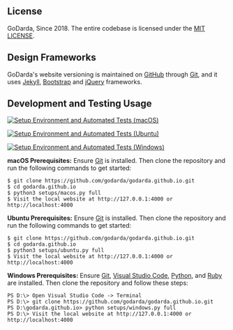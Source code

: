 ## License
GoDarda, Since 2018. The entire codebase is licensed under the [MIT LICENSE][gidzdngz].

## Design Frameworks

GoDarda's website versioning is maintained on [GitHub][gidezvdy] through [Git][gidzyzav], and it uses [Jekyll][gidwwvga], [Bootstrap][gidzuddz] and [jQuery][gidddcia] frameworks. 

## Development and Testing Usage

[![Setup Environment and Automated Tests (macOS)](https://github.com/godarda/godarda.github.io/actions/workflows/macos.yml/badge.svg?branch=main)](https://github.com/godarda/godarda.github.io/actions/workflows/macos.yml)

[![Setup Environment and Automated Tests (Ubuntu)](https://github.com/godarda/godarda.github.io/actions/workflows/ubuntu.yml/badge.svg?branch=main)](https://github.com/godarda/godarda.github.io/actions/workflows/ubuntu.yml)

[![Setup Environment and Automated Tests (Windows)](https://github.com/godarda/godarda.github.io/actions/workflows/windows.yml/badge.svg?branch=main)](https://github.com/godarda/godarda.github.io/actions/workflows/windows.yml)

**macOS Prerequisites:** Ensure [Git][gidzyzav] is installed. Then clone the repository and run the following commands to get started:
```
$ git clone https://github.com/godarda/godarda.github.io.git
$ cd godarda.github.io
$ python3 setups/macos.py full
$ Visit the local website at http://127.0.0.1:4000 or http://localhost:4000
```
**Ubuntu Prerequisites:** Ensure [Git][gidzyzav] is installed. Then clone the repository and run the following commands to get started:
```
$ git clone https://github.com/godarda/godarda.github.io.git
$ cd godarda.github.io
$ python3 setups/ubuntu.py full
$ Visit the local website at http://127.0.0.1:4000 or http://localhost:4000
```
**Windows Prerequisites:** Ensure [Git][gidzyzav], [Visual Studio Code][gidkcqso], [Python][gidxadth], and [Ruby][gidzrvdq] are installed. Then clone the repository and follow these steps:
```
PS D:\> Open Visual Studio Code -> Terminal  
PS D:\> git clone https://github.com/godarda/godarda.github.io.git  
PS D:\godarda.github.io> python setups/windows.py full  
PS D:\> Visit the local website at http://127.0.0.1:4000 or http://localhost:4000
```

[gidezvdy]: https://github.com
[gidzuddz]: https://getbootstrap.com
[gidddcia]: https://jquery.com
[gidwwvga]: https://jekyllrb.com
[gidzyzav]: https://git-scm.com
[gidxadth]: https://www.python.org
[gidzrvdq]: https://rubyinstaller.org/downloads
[gidkcqso]: https://code.visualstudio.com
[gidzdngz]: https://github.com/godarda/godarda.github.io?tab=MIT-1-ov-file
[gidzgwel]: https://github.com/godarda/godarda.github.io/blob/main/setup.py